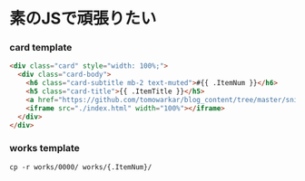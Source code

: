 # 素のJSで頑張りたい

### card template
```html
<div class="card" style="width: 100%;">
  <div class="card-body">
    <h6 class="card-subtitle mb-2 text-muted">#{{ .ItemNum }}</h6>
    <h5 class="card-title">{{ .ItemTitle }}</h5>
    <a href="https://github.com/tomowarkar/blog_content/tree/master/snipet/works/">ソースコード</a>
    <iframe src="./index.html" width="100%"></iframe>  
  </div>
</div>
```

### works template
```
cp -r works/0000/ works/{.ItemNum}/
```